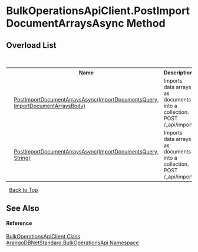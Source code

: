 # BulkOperationsApiClient.PostImportDocumentArraysAsync Method 
 


## Overload List
&nbsp;<table><tr><th></th><th>Name</th><th>Description</th></tr><tr><td>![Public method](media/pubmethod.gif "Public method")</td><td><a href="b5b58738-3b32-3379-ca98-3bf7e2e896ee">PostImportDocumentArraysAsync(ImportDocumentsQuery, ImportDocumentArraysBody)</a></td><td>
Imports data arrays as documents into a collection. POST /_api/import</td></tr><tr><td>![Public method](media/pubmethod.gif "Public method")</td><td><a href="35c6fd3a-7835-c777-beef-20ed31d58266">PostImportDocumentArraysAsync(ImportDocumentsQuery, String)</a></td><td>
Imports data arrays as documents into a collection. POST /_api/import</td></tr></table>&nbsp;
<a href="#bulkoperationsapiclient.postimportdocumentarraysasync-method">Back to Top</a>

## See Also


#### Reference
<a href="24c7579c-3368-eaf7-62c6-488b43f1ec43">BulkOperationsApiClient Class</a><br /><a href="58ea8fb7-f486-616b-9ed4-6982224f5f8d">ArangoDBNetStandard.BulkOperationsApi Namespace</a><br />